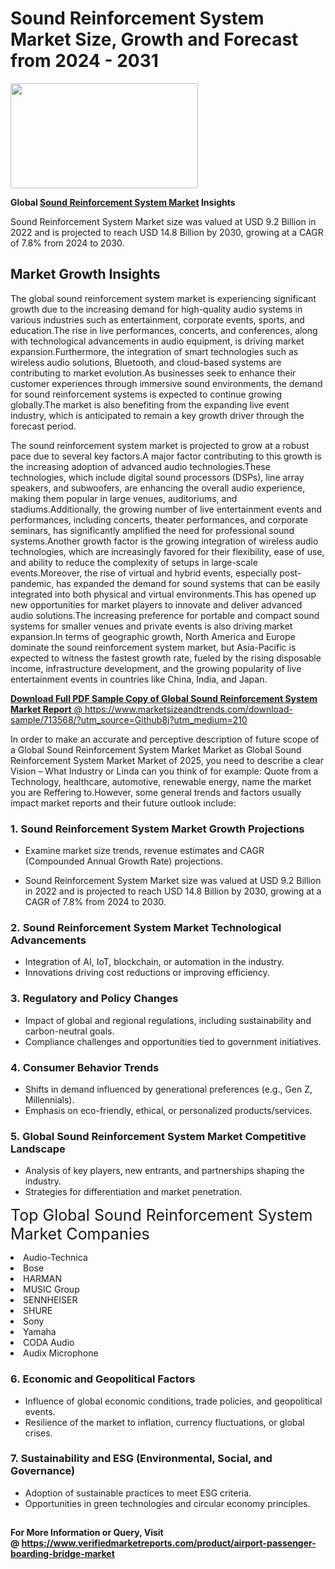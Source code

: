 <H1>Sound Reinforcement System Market Size, Growth and Forecast from 2024 - 2031</H1><img class="aligncenter size-medium wp-image-584254" src="https://thirdeyenews.in/wp-content/uploads/2024/09/Global-Market-Research-300x168.jpeg" alt="" width="300" height="168" /><p><strong>Global&nbsp;<a href="https://www.marketsizeandtrends.com/download-sample/713568/?utm_source=Github8j?utm_medium=210">Sound Reinforcement System Market</a> Insights</strong></p><p>Sound Reinforcement System Market size was valued at USD 9.2 Billion in 2022 and is projected to reach USD 14.8 Billion by 2030, growing at a CAGR of 7.8% from 2024 to 2030.</p><p><h2>Market Growth Insights</h2> <p>The global sound reinforcement system market is experiencing significant growth due to the increasing demand for high-quality audio systems in various industries such as entertainment, corporate events, sports, and education.The rise in live performances, concerts, and conferences, along with technological advancements in audio equipment, is driving market expansion.Furthermore, the integration of smart technologies such as wireless audio solutions, Bluetooth, and cloud-based systems are contributing to market evolution.As businesses seek to enhance their customer experiences through immersive sound environments, the demand for sound reinforcement systems is expected to continue growing globally.The market is also benefiting from the expanding live event industry, which is anticipated to remain a key growth driver through the forecast period.</p> <p><a href="#download-sample"></a></p> <p>The sound reinforcement system market is projected to grow at a robust pace due to several key factors.A major factor contributing to this growth is the increasing adoption of advanced audio technologies.These technologies, which include digital sound processors (DSPs), line array speakers, and subwoofers, are enhancing the overall audio experience, making them popular in large venues, auditoriums, and stadiums.Additionally, the growing number of live entertainment events and performances, including concerts, theater performances, and corporate seminars, has significantly amplified the need for professional sound systems.Another growth factor is the growing integration of wireless audio technologies, which are increasingly favored for their flexibility, ease of use, and ability to reduce the complexity of setups in large-scale events.Moreover, the rise of virtual and hybrid events, especially post-pandemic, has expanded the demand for sound systems that can be easily integrated into both physical and virtual environments.This has opened up new opportunities for market players to innovate and deliver advanced audio solutions.The increasing preference for portable and compact sound systems for smaller venues and private events is also driving market expansion.In terms of geographic growth, North America and Europe dominate the sound reinforcement system market, but Asia-Pacific is expected to witness the fastest growth rate, fueled by the rising disposable income, infrastructure development, and the growing popularity of live entertainment events in countries like China, India, and Japan.<p><a href="#get-more"></p><p><span class=""><strong>Download Full PDF Sample Copy of Global Sound Reinforcement System Market Report</strong> @ <a href="https://www.marketsizeandtrends.com/download-sample/713568/?utm_source=Github8j?utm_medium=210" target="_blank">https://www.marketsizeandtrends.com/download-sample/713568/?utm_source=Github8j?utm_medium=210</a></span></p><p>In order to make an accurate and perceptive description of future scope of a Global&nbsp;Sound Reinforcement System Market Market as Global&nbsp;Sound Reinforcement System Market Market of 2025, you need to describe a clear Vision &ndash; What Industry or Linda can you think of for example: Quote from a Technology, healthcare, automotive, renewable energy, name the market you are Reffering to.However, some general trends and factors usually impact market reports and their future outlook include:</p><h3>1.&nbsp;<strong>Sound Reinforcement System Market Growth Projections</strong></h3><ul><li>Examine market size trends, revenue estimates and CAGR (Compounded Annual Growth Rate) projections.</li><li><p>Sound Reinforcement System Market size was valued at USD 9.2 Billion in 2022 and is projected to reach USD 14.8 Billion by 2030, growing at a CAGR of 7.8% from 2024 to 2030.</p></li></ul><h3>2.&nbsp;<strong>Sound Reinforcement System Market Technological Advancements</strong></h3><ul><li>Integration of AI, IoT, blockchain, or automation in the industry.</li><li>Innovations driving cost reductions or improving efficiency.</li></ul><h3>3.&nbsp;<strong>Regulatory and Policy Changes</strong></h3><ul><li>Impact of global and regional regulations, including sustainability and carbon-neutral goals.</li><li>Compliance challenges and opportunities tied to government initiatives.</li></ul><h3>4.&nbsp;<strong>Consumer Behavior Trends</strong></h3><ul><li>Shifts in demand influenced by generational preferences (e.g., Gen Z, Millennials).</li><li>Emphasis on eco-friendly, ethical, or personalized products/services.</li></ul><h3>5.&nbsp;<strong>Global Sound Reinforcement System Market Competitive Landscape</strong></h3><ul><li>Analysis of key players, new entrants, and partnerships shaping the industry.</li><li>Strategies for differentiation and market penetration.</li></ul><p data-pm-slice="1 1 []"><span style="color: inherit; font-family: inherit; font-size: 25px;">Top Global Sound Reinforcement System Market Companies</span></p><div class="" data-test-id=""><p><li>Audio-Technica</li><li> Bose</li><li> HARMAN</li><li> MUSIC Group</li><li> SENNHEISER</li><li> SHURE</li><li> Sony</li><li> Yamaha</li><li> CODA Audio</li><li> Audix Microphone</li></p></div><h3>6.&nbsp;<strong>Economic and Geopolitical Factors</strong></h3><ul><li>Influence of global economic conditions, trade policies, and geopolitical events.</li><li>Resilience of the market to inflation, currency fluctuations, or global crises.</li></ul><h3>7.&nbsp;<strong>Sustainability and ESG (Environmental, Social, and Governance)</strong></h3><ul><li>Adoption of sustainable practices to meet ESG criteria.</li><li>Opportunities in green technologies and circular economy principles.</li></ul><h2><strong style="font-size: 14px;">For More Information or Query, Visit @&nbsp;</strong><a style="background-color: #ffffff; font-size: 14px;" href="https://www.marketsizeandtrends.com/report/sound-reinforcement-system-market/" target="_blank">https://www.verifiedmarketreports.com/product/airport-passenger-boarding-bridge-market</a></h2>